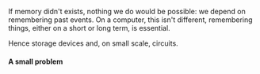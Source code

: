 If memory didn't exists, nothing we do would be possible: we depend on remembering past events. On a computer, this isn't different, remembering things, either on a short or long term, is essential. 

Hence storage devices and, on small scale, circuits.

#### A small problem